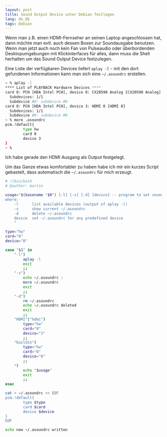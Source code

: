 ```yaml
---
layout: post
title: Sound Output Device unter Debian festlegen
lang: de_DE
tags: Debian
---
```


Wenn man z.B. einen HDMI-Fernseher an seinen Laptop angeschlossen hat, dann möchte man evtl. auch dessen Boxen zur Soundausgabe benutzen.   
Wenn man jetzt auch noch kein Fan von Pulseaudio oder überbordenden Desktopumgebungen mit Klickinterfaces für alles, dann muss die Shell herhalten um das Sound Output Device festzulegen.

Eine Liste der verfügbaren Devices liefert `aplay -l` - mit den dort gefundenen Informationen kann man sich eine `~/.asoundrc` erstellen.

``` sh
~ % aplay -l
**** List of PLAYBACK Hardware Devices ****
card 0: PCH [HDA Intel PCH], device 0: CX20590 Analog [CX20590 Analog]  
  Subdevices: 1/1
  Subdevice #0: subdevice #0
card 0: PCH [HDA Intel PCH], device 3: HDMI 0 [HDMI 0]  
  Subdevices: 1/1
  Subdevice #0: subdevice #0
~ % more .asoundrc
pcm.!default{  
        type hw
        card 0
        device 3
}
~ %
```

Ich habe gerade den HDMI Ausgang als Output festgelegt.

Um das Ganze etwas komfortabler zu haben habe ich mir ein kurzes Script gebastelt, dass automatisch die `~/.asoundrc` für mich erzeugt.

``` bash
# !/bin/bash
# @author: martin

usage="$(basename "$0") [-l] [-s] [-d] [device] -- program to set sound output device  
where:  
    -l      list available devices (output of aplay -l)
    -s      show current ~/.asoundrc
    -d      delete ~/.asoundrc
    device  set ~/.asoundrc for any predefined device
    "

type="hw"  
card="0"  
device="0"

case "$1" in  
    "-l")
        aplay -l
        exit
        ;;
    "-s")
        echo ~/.asoundrc :
        more ~/.asoundrc
        exit
        ;;
    "-d")
        rm ~/.asoundrc
        echo ~/.asoundrc deleted
        exit
        ;;
    "HDMI"|"hdmi")
        type="hw"
        card="0"
        device="3"
        ;;
    "buildin")
        type="hw"
        card="0"
        device="0"
        ;;
    *)
        echo "$usage"
        exit
        ;;
esac

cat > ~/.asoundrc << EOF  
pcm.!default{  
        type $type
        card $card
        device $device
}
EOF

echo new ~/.asoundrc written
```
